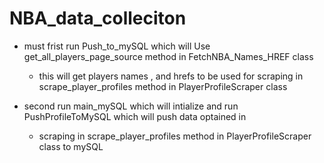 # NBA_data_colleciton

- must frist run Push_to_mySQL which will Use get_all_players_page_source method in FetchNBA_Names_HREF class
    - this will get players names , and hrefs to be used for scraping in scrape_player_profiles method in PlayerProfileScraper class

- second run main_mySQL which will intialize and run PushProfileToMySQL which will push data optained in
    - scraping in scrape_player_profiles method in PlayerProfileScraper class to mySQL